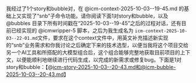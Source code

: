 我经过了1个story和bubble对，在 @icm-context-2025-10-03--19-45.md 的基础上又实现了“snb”子命令功能。请你阅读下面1对story和bubble，以及 @bubbles 目录下所有时间戳在“2025-10-03--19-45”之后的过程对话，还有目前已经实现的 @icmwripper-5 脚本，之后为我生成名为 `icm-context-2025-10-03--22-01.md`文件，要求在这个context文件中，用英文补充描述新实现的“snb”业务需求和你我讨论之后确定下来的技术选型，以便当我将这个项目交给另一个AI工具和所搭配的大模型组合后，这个组合能够完整地获取目前项目的上下文，以便能顺利地继续进行代码生成，以完成的新需求或修复bug。下面是1对story和bubble：【@icm-story-2025-10-03--20-43.md和@icm-bubble-2025-10-03--20-43.md】